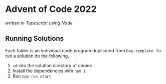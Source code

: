 # Advent of Code 2022

_written in Typescript using Node_

## Running Solutions

Each folder is an individual node program duplicated from `Day-template`. To run a solution do the following.

1. `cd` into the solution directory of choice
2. Install the dependencies with `npm i`
3. Run `npm run start`

